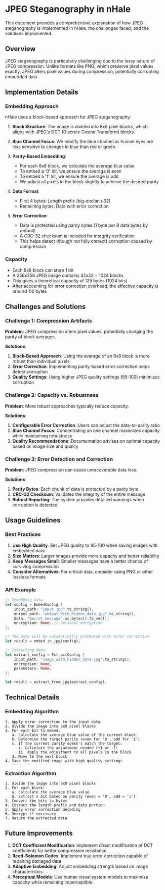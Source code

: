 # JPEG Steganography in nHale

This document provides a comprehensive explanation of how JPEG steganography is implemented in nHale, the challenges faced, and the solutions implemented.

## Overview

JPEG steganography is particularly challenging due to the lossy nature of JPEG compression. Unlike formats like PNG, which preserve pixel values exactly, JPEG alters pixel values during compression, potentially corrupting embedded data.

## Implementation Details

### Embedding Approach

nHale uses a block-based approach for JPEG steganography:

1. **Block Structure**: The image is divided into 8x8 pixel blocks, which aligns with JPEG's DCT (Discrete Cosine Transform) blocks.

2. **Blue Channel Focus**: We modify the blue channel as human eyes are less sensitive to changes in blue than red or green.

3. **Parity-Based Embedding**:
   - For each 8x8 block, we calculate the average blue value
   - To embed a '0' bit, we ensure the average is even
   - To embed a '1' bit, we ensure the average is odd
   - We adjust all pixels in the block slightly to achieve the desired parity

4. **Data Format**:
   - First 4 bytes: Length prefix (big-endian u32)
   - Remaining bytes: Data with error correction

5. **Error Correction**:
   - Data is protected using parity bytes (1 byte per 8 data bytes by default)
   - A CRC-32 checksum is included for integrity verification
   - This helps detect (though not fully correct) corruption caused by compression

### Capacity

- Each 8x8 block can store 1 bit
- A 256x256 JPEG image contains 32x32 = 1024 blocks
- This gives a theoretical capacity of 128 bytes (1024 bits)
- After accounting for error correction overhead, the effective capacity is around 110 bytes

## Challenges and Solutions

### Challenge 1: Compression Artifacts

**Problem**: JPEG compression alters pixel values, potentially changing the parity of block averages.

**Solutions**:
1. **Block-Based Approach**: Using the average of an 8x8 block is more robust than individual pixels
2. **Error Correction**: Implementing parity-based error correction helps detect corruption
3. **Quality Settings**: Using higher JPEG quality settings (95-100) minimizes corruption

### Challenge 2: Capacity vs. Robustness

**Problem**: More robust approaches typically reduce capacity.

**Solutions**:
1. **Configurable Error Correction**: Users can adjust the data-to-parity ratio
2. **Blue Channel Focus**: Concentrating on one channel maximizes capacity while maintaining robustness
3. **Quality Recommendations**: Documentation advises on optimal capacity based on image size and quality

### Challenge 3: Error Detection and Correction

**Problem**: JPEG compression can cause unrecoverable data loss.

**Solutions**:
1. **Parity Bytes**: Each chunk of data is protected by a parity byte
2. **CRC-32 Checksum**: Validates the integrity of the entire message
3. **Robust Reporting**: The system provides detailed warnings when corruption is detected

## Usage Guidelines

### Best Practices

1. **Use High Quality**: Set JPEG quality to 95-100 when saving images with embedded data
2. **Size Matters**: Larger images provide more capacity and better reliability
3. **Keep Messages Small**: Smaller messages have a better chance of surviving compression
4. **Consider Alternatives**: For critical data, consider using PNG or other lossless formats

### API Example

```rust
// Embedding data
let config = EmbedConfig {
    input_path: "input.jpg".to_string(),
    output_path: "output_with_hidden_data.jpg".to_string(),
    data: "Secret message".as_bytes().to_vec(),
    encryption: None, // Optional encryption
};

// The data will be automatically protected with error correction
let result = embed_in_jpg(config);

// Extracting data
let extract_config = ExtractConfig {
    input_path: "image_with_hidden_data.jpg".to_string(),
    encryption: None,
    parameters: None,
};

let result = extract_from_jpg(extract_config);
```

## Technical Details

### Embedding Algorithm

```
1. Apply error correction to the input data
2. Divide the image into 8x8 pixel blocks
3. For each bit to embed:
   a. Calculate the average blue value of the current block
   b. Determine the target parity (even for '0', odd for '1')
   c. If the current parity doesn't match the target:
      i. Calculate the adjustment needed (+1 or -1)
      ii. Apply the adjustment to all pixels in the block
   d. Move to the next block
4. Save the modified image with high quality settings
```

### Extraction Algorithm

```
1. Divide the image into 8x8 pixel blocks
2. For each block:
   a. Calculate the average blue value
   b. Extract a bit based on parity (even = '0', odd = '1')
3. Convert the bits to bytes
4. Extract the length prefix and data portion
5. Apply error correction decoding
6. Decrypt if necessary
7. Return the extracted data
```

## Future Improvements

1. **DCT Coefficient Modification**: Implement direct modification of DCT coefficients for better compression resistance
2. **Reed-Solomon Codes**: Implement true error correction capable of repairing damaged data
3. **Adaptive Embedding**: Adjust embedding strength based on image characteristics
4. **Perceptual Models**: Use human visual system models to maximize capacity while remaining imperceptible 